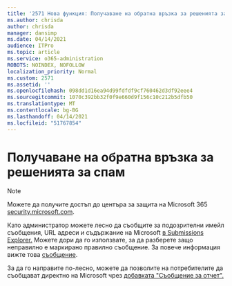 ```yaml
---
title: '2571 Нова функция: Получаване на обратна връзка за решенията за спам'
ms.author: chrisda
author: chrisda
manager: dansimp
ms.date: 04/14/2021
audience: ITPro
ms.topic: article
ms.service: o365-administration
ROBOTS: NOINDEX, NOFOLLOW
localization_priority: Normal
ms.custom: 2571
ms.assetid: ''
ms.openlocfilehash: 098dd1d16ea94d99fdfdf9cf760462d3df92eee4
ms.sourcegitcommit: 1070c392bb32f0f9e660d9f156c10c212b5dfb50
ms.translationtype: MT
ms.contentlocale: bg-BG
ms.lasthandoff: 04/14/2021
ms.locfileid: "51767854"
---
```

# <a name="get-feedback-about-spam-judgments"></a>Получаване на обратна връзка за решенията за спам

> [!NOTE]
> Можете да получите достъп до центъра за защита на Microsoft 365 [security.microsoft.com](https://security.microsoft.com).

Като администратор можете лесно да съобщите за подозрителни имейл съобщения, URL адреси и съдържание на Microsoft [в Submissions Explorer.](https://security.microsoft.com/reportsubmission) Можете дори да го използвате, за да разберете защо неправилно е маркирано правилно съобщение. За повече информация вижте това [съобщение](https://techcommunity.microsoft.com/t5/Security-Privacy-and-Compliance/Empower-security-teams-to-easily-report-suspicious-emails-amp/ba-p/752622).

За да го направите по-лесно, можете да позволите на потребителите да съобщават директно на Microsoft чрез [добавката "Съобщение за отчет".](https://appsource.microsoft.com/product/office/WA104381180?src=office&tab=Overview)
